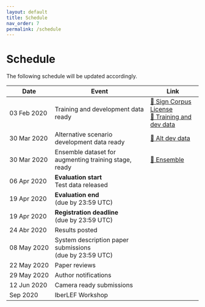 ```yaml
---
layout: default
title: Schedule
nav_order: 7
permalink: /schedule
---
```


# Schedule

The following schedule will be updated accordingly.

|Date|Event|Link|
|---|---|---|
| 03&nbsp;Feb&nbsp;2020 | Training and development data ready                                 | [📝 Sign Corpus License](https://forms.gle/pUJutSDq2FYLwNWQA)<br>[🏃‍ Training and dev data](https://github.com/knowledge-learning/ehealthkd-2020/data) |
| 30&nbsp;Mar&nbsp;2020 | Alternative scenario development data ready                         | [🏃‍ Alt dev data](https://github.com/knowledge-learning/ehealthkd-2020/tree/master/data/development/transfer)  |
| 30&nbsp;Mar&nbsp;2020 | Ensemble dataset for augmenting training stage, ready                         | [🏃‍ Ensemble](https://github.com/knowledge-learning/ehealthkd-2020/tree/master/data/ensemble)  |
| 06&nbsp;Apr&nbsp;2020 | **Evaluation start** <br> Test data released                        |  |
| 19&nbsp;Apr&nbsp;2020 | **Evaluation end** <br> (due by 23:59 UTC)                          |  |
| 19&nbsp;Apr&nbsp;2020 | **Registration deadline** <br> (due by 23:59 UTC)                   |  |
| 24&nbsp;Abr&nbsp;2020 | Results posted                                                      |  |
| 08&nbsp;May&nbsp;2020 | System description paper submissions <br> (due by 23:59 UTC)        |  |
| 22&nbsp;May&nbsp;2020 | Paper reviews                                                       |  |
| 29&nbsp;May&nbsp;2020 | Author notifications                                                |  |
| 12&nbsp;Jun&nbsp;2020 | Camera ready submissions                                            |  |
| Sep&nbsp;2020         | IberLEF Workshop                                                       |  |
